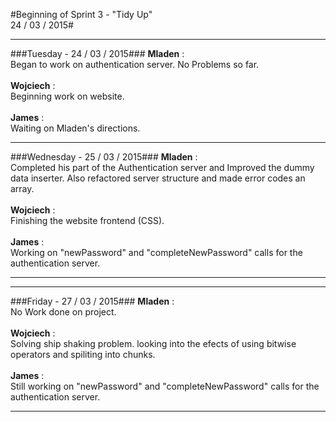 #Beginning of Sprint 3 - "Tidy Up" <br> 24 / 03 / 2015#

----
###Tuesday - 24 / 03 / 2015###
**Mladen** : <br>Began to work on authentication server. No Problems so far.<br><br>
**Wojciech** : <br>Beginning work on website.<br><br>
**James** : <br>Waiting on Mladen's directions.<br>
****
###Wednesday - 25 / 03 / 2015###
**Mladen** : <br>Completed his part of the Authentication server and Improved the dummy data inserter. Also refactored server structure and made error codes an array.<br><br>
**Wojciech** : <br>Finishing the website frontend (CSS).<br><br>
**James** : <br>Working on "newPassword" and "completeNewPassword" calls for the authentication server.<br>
****
****
###Friday - 27 / 03 / 2015###
**Mladen** : <br>No Work done on project.<br><br>
**Wojciech** : <br>Solving ship shaking problem. looking into the efects of using bitwise operators and spiliting into chunks.<br><br>
**James** : <br>Still working on "newPassword" and "completeNewPassword" calls for the authentication server.<br>
****

